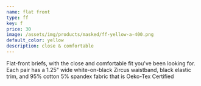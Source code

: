 ```yaml
---
name: flat front
type: ff
key: f
price: 30
image: /assets/img/products/masked/ff-yellow-a-400.png
default_color: yellow
description: close & comfortable
---
```


Flat-front briefs, with the close and comfortable fit you've been looking for.
Each pair has a 1.25" wide white-on-black Zircus waistband, black elastic trim,
and 95% cotton 5% spandex fabric that is Oeko-Tex Certified
